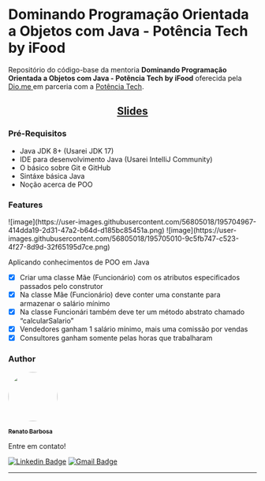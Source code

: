 <h1>Dominando Programação Orientada a Objetos com Java - Potência Tech by iFood
</h1>
<p>Repositório do código-base da mentoria <strong>Dominando Programação Orientada a Objetos com Java - Potência Tech by iFood</strong> oferecida pela <a href="https://web.dio.me/home"> Dio.me </a> em parceria com a <a href="https://potenciatech.com.br/">Potência Tech</a>.</p>
<h2 align="center"><a href="https://docs.google.com/presentation/d/1IWk0-EywsPULXgqi_DCop4iq49EK0eXd/edit?usp=sharing&ouid=101340348592910912358&rtpof=true&sd=true" > Slides </a></h2>

<h3>Pré-Requisitos</h3>
<ul>
<li>Java JDK 8+ (Usarei JDK 17)</li>
<li>IDE para desenvolvimento Java (Usarei IntelliJ Community)</li>
<li>O básico sobre Git e GitHub</li>
<li>Sintáxe básica Java</li>
<li>Noção acerca de POO</li>
</ul>

<h3>Features</h3>
![image](https://user-images.githubusercontent.com/56805018/195704967-414dda19-2d31-47a2-b64d-d185bc85451a.png)
![image](https://user-images.githubusercontent.com/56805018/195705010-9c5fb747-c523-4f27-8d9d-32f65195d7ce.png)

Aplicando conhecimentos de POO em Java
</p>

- [x] Criar uma classe Mãe (Funcionário) com os atributos especificados passados pelo construtor <br>
- [x] Na classe Mãe (Funcionário) deve conter uma constante para armazenar o salário mínimo <br>
- [x] Na classe Funcionári também deve ter um método abstrato chamado “calcularSalario” <br>
- [x] Vendedores ganham 1 salário mínimo, mais uma comissão por vendas <br>
- [x] Consultores ganham somente pelas horas que trabalharam<br>

<h3>Author</h3>

<a href="https://www.linkedin.com/in/renato-luciano-barbosa-fh/">
 <img style="border-radius: 50%;" src="https://avatars.githubusercontent.com/u/56805018?v=4" width="100px;" alt=""/>
 <br />
 
 <sub><b>Renato Barbosa</b></sub></a>
 
 
Entre em contato!

[![Linkedin Badge](https://img.shields.io/badge/-Renato-blue?style=flat-square&logo=Linkedin&logoColor=white&link=https://www.linkedin.com/in/renato-luciano-barbosa-fh/)](https://www.linkedin.com/in/renato-luciano-barbosa-fh/)
[![Gmail Badge](https://img.shields.io/badge/-renatoinfbarbosa@gmail.com-c14438?style=flat-square&logo=Gmail&logoColor=white&link=mailto:renatoinfbarbosa@gmail.com)](mailto:renatoinfbarbosa@gmail.com)
<hr>
